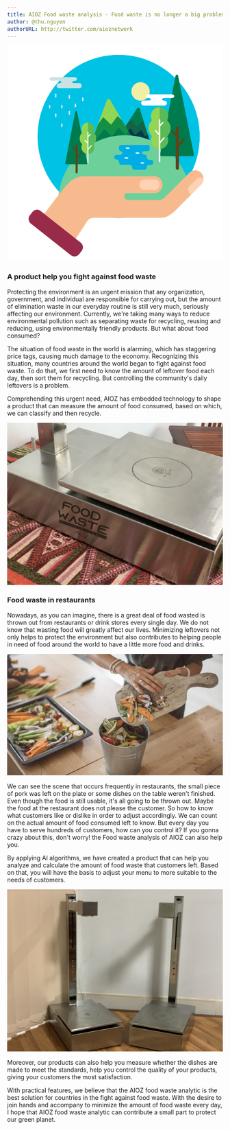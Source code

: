 ```yaml
---
title: AIOZ Food waste analysis - Food waste is no longer a big problem
author: @thu.nguyen
authorURL: http://twitter.com/aioznetwork
---
```


![assets/2021-04-29-food-waste/earth_image.png](assets/2021-04-29-food-waste/earth_image.png)
<!--truncate-->

### A product help you fight against food waste

Protecting the environment is an urgent mission that any organization, government, and individual are responsible for carrying out, but the amount of elimination waste in our everyday routine is still very much, seriously affecting our environment. Currently, we're taking many ways to reduce environmental pollution such as separating waste for recycling, reusing and reducing, using environmentally friendly products. But what about food consumed?

The situation of food waste in the world is alarming, which has staggering price tags, causing much damage to the economy. Recognizing this situation, many countries around the world began to fight against food waste. To do that, we first need to know the amount of leftover food each day, then sort them for recycling. But controlling the community's daily leftovers is a problem.

Comprehending this urgent need, AIOZ has embedded technology to shape a product that can measure the amount of food consumed, based on which, we can classify and then recycle. 

![assets/2021-04-29-food-waste/IMG_3039.jpg](assets/2021-04-29-food-waste/IMG_3039.jpg)

### Food waste in restaurants

Nowadays, as you can imagine, there is a great deal of food wasted is thrown out from restaurants or drink stores every single day. We do not know that wasting food will greatly affect our lives. Minimizing leftovers not only helps to protect the environment but also contributes to helping people in need of food around the world to have a little more food and drinks.

![assets/2021-04-29-food-waste/GettyImages-1160205101Tiny.jpg](assets/2021-04-29-food-waste/GettyImages-1160205101Tiny.jpg)

We can see the scene that occurs frequently in restaurants, the small piece of pork was left on the plate or some dishes on the table weren't finished. Even though the food is still usable, it's all going to be thrown out. Maybe the food at the restaurant does not please the customer. So how to know what customers like or dislike in order to adjust accordingly. We can count on the actual amount of food consumed left to know. But every day you have to serve hundreds of customers, how can you control it? If you gonna crazy about this, don't worry! the Food waste analysis of AIOZ can also help you.

By applying AI algorithms, we have created a product that can help you analyze and calculate the amount of food waste that customers left. Based on that, you will have the basis to adjust your menu to more suitable to the needs of customers.

![assets/2021-04-29-food-waste/IMG_3007.jpg](assets/2021-04-29-food-waste/IMG_3007.jpg)

Moreover, our products can also help you measure whether the dishes are made to meet the standards, help you control the quality of your products, giving your customers the most satisfaction.

With practical features, we believe that the AIOZ food waste analytic is the best solution for countries in the fight against food waste. With the desire to join hands and accompany to minimize the amount of food waste every day, I hope that AIOZ food waste analytic can contribute a small part to protect our green planet.
